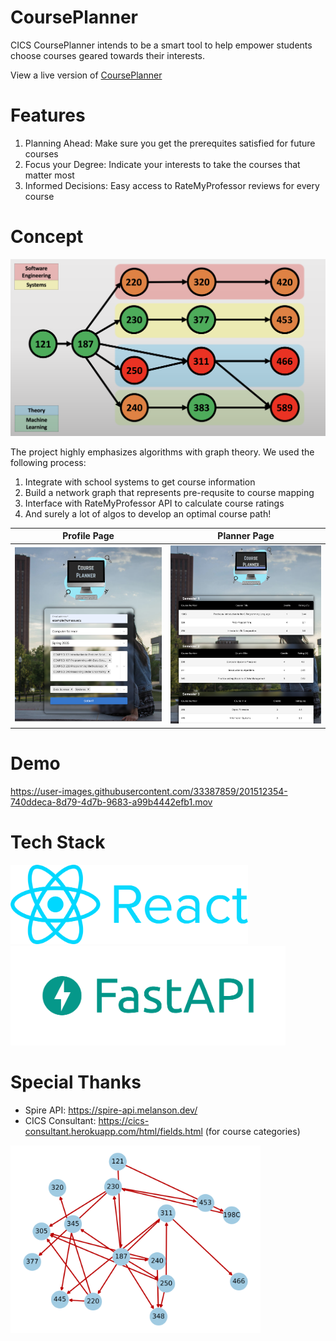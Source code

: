 # CoursePlanner
CICS CoursePlanner intends to be a smart tool to help empower students choose courses geared towards their interests. 

View a live version of [CoursePlanner](https://bit.ly/cicscourseplan)

# Features

1. Planning Ahead: Make sure you get the prerequites satisfied for future courses
2. Focus your Degree: Indicate your interests to take the courses that matter most
3. Informed Decisions: Easy access to RateMyProfessor reviews for every course

# Concept
<img src="./assets/graph-presentation.png" width="700"/>

The project highly emphasizes algorithms with graph theory. We used the following process:
1. Integrate with school systems to get course information
2. Build a network graph that represents pre-requsite to course mapping
3. Interface with RateMyProfessor API to calculate course ratings
4. And surely a lot of algos to develop an optimal course path!

Profile Page                 |  Planner Page               
:-------------------------:|:-------------------------:
![](https://github.com/arnavn101/CoursePlanner/blob/main/assets/ProfilePage.png?raw=true)  |  ![](https://github.com/arnavn101/CoursePlanner/blob/main/assets/PlanningPage.png?raw=true)

# Demo

https://user-images.githubusercontent.com/33387859/201512354-740ddeca-8d79-4d7b-9683-a99b4442efb1.mov

# Tech Stack
<img src="./assets/react.png" title="React Frontend Website" width="380"/>
<img src=".//assets/fast-api.png" title="Fast API Python Backend" width="440"/>


# Special Thanks
- Spire API: https://spire-api.melanson.dev/
- CICS Consultant: https://cics-consultant.herokuapp.com/html/fields.html (for course categories)

<img src="./assets/graph.png" width="400"/>
